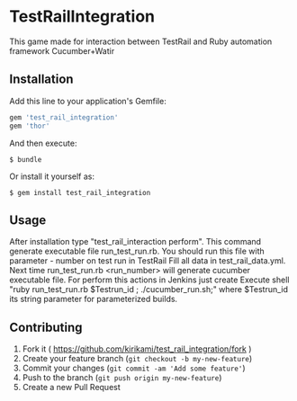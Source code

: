 # TestRailIntegration

This game made for interaction between TestRail and Ruby automation framework Cucumber+Watir

## Installation

Add this line to your application's Gemfile:

```ruby
gem 'test_rail_integration'
gem 'thor'
```

And then execute:

    $ bundle

Or install it yourself as:

    $ gem install test_rail_integration

## Usage

After installation type "test_rail_interaction perform". This command generate executable file run_test_run.rb. You should run this file with parameter - number on test run in TestRail
Fill all data in test_rail_data.yml. Next time run_test_run.rb <run_number> will generate cucumber executable file.
For perform this actions in Jenkins just create Execute shell "ruby run_test_run.rb $Testrun_id ; ./cucumber_run.sh;" where $Testrun_id its string parameter for parameterized builds.

## Contributing

1. Fork it ( https://github.com/kirikami/test_rail_integration/fork )
2. Create your feature branch (`git checkout -b my-new-feature`)
3. Commit your changes (`git commit -am 'Add some feature'`)
4. Push to the branch (`git push origin my-new-feature`)
5. Create a new Pull Request
